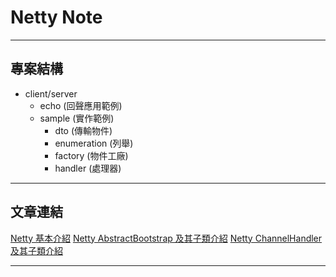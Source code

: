 # Netty Note

---

## 專案結構

- client/server
  - echo (回聲應用範例)
  - sample (實作範例)
    - dto (傳輸物件)
    - enumeration (列舉)
    - factory (物件工廠)
    - handler (處理器)

---

## 文章連結

[Netty 基本介紹](https://hackmd.io/@Iv5IzxMYT4OfZ08k6tYFMw/SyLbPCfBa)
[Netty AbstractBootstrap 及其子類介紹](https://hackmd.io/@Iv5IzxMYT4OfZ08k6tYFMw/r1XlFiCUa)
[Netty ChannelHandler 及其子類介紹](https://hackmd.io/@Iv5IzxMYT4OfZ08k6tYFMw/Hy-VTWoHT)

---
